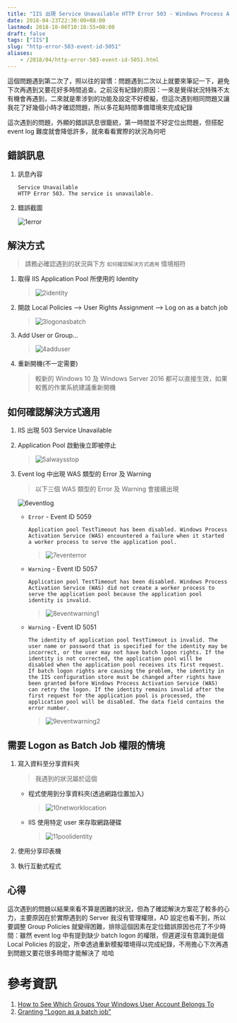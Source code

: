 ```yaml
---
title: "IIS 出現 Service Unavailable HTTP Error 503 - Windows Process Activation Service (WAS) Error"
date: 2018-04-23T22:30:00+08:00
lastmod: 2018-10-06T10:18:55+08:00
draft: false
tags: ["IIS"]
slug: "http-error-503-event-id-5051"
aliases:
    - /2018/04/http-error-503-event-id-5051.html
---
```

這個問題遇到第二次了，照以往的習慣：問題遇到二次以上就要來筆記一下，避免下次再遇到又要花好多時間追查。之前沒有紀錄的原因：一來是覺得狀況特殊不太有機會再遇到，二來就是牽涉到的功能及設定不好模擬，但這次遇到相同問題又讓我花了好幾個小時才確認問題，所以多花點時間準備環境來完成紀錄

這次遇到的問題，外顯的錯誤訊息很籠統，第一時間並不好定位出問題，但搭配 event log 難度就會降低許多，就來看看實際的狀況為何吧

## 錯誤訊息

1.  訊息內容

    ```text
    Service Unavailable
    HTTP Error 503. The service is unavailable.
    ```

2.  錯誤截圖

    ![1error](https://user-images.githubusercontent.com/3851540/39143392-620734f8-4760-11e8-9b56-e0aaa5939e0c.png)

## 解決方式

> 請務必確認遇到的狀況與下方 `如何確認解決方式適用` 情境相符

1.  取得 IIS Application Pool 所使用的 Identity

    > ![2identity](https://user-images.githubusercontent.com/3851540/39143393-622f7968-4760-11e8-8fd4-d8d4f41fa835.png)

2.  開啟 Local Policies --> User Rights Assignment --> Log on as a batch job

    > ![3logonasbatch](https://user-images.githubusercontent.com/3851540/39143394-62578bc4-4760-11e8-987c-09f46ae52aaf.png)

3.  Add User or Group...

    > ![4adduser](https://user-images.githubusercontent.com/3851540/39143395-62812ae2-4760-11e8-9b1d-8fd3cecec471.png)

4.  重新開機(不一定需要)

    > 較新的 Windows 10 及 Windows Server 2016 都可以直接生效，如果較舊的作業系統建議重新開機

## 如何確認解決方式適用

1.  IIS 出現 503 Service Unavailable

2.  Application Pool 啟動後立即被停止

    > ![5alwaysstop](https://user-images.githubusercontent.com/3851540/39143396-62aede7e-4760-11e8-92d0-6d3992cc6719.png)

3.  Event log 中出現 WAS 類型的 Error 及 Warning

    > 以下三個 WAS 類型的 Error 及 Warning 會接續出現

    ![6eventlog](https://user-images.githubusercontent.com/3851540/39143397-62dbd460-4760-11e8-9d2c-e53314ea1ec9.png)

    *   `Error` - Event ID 5059
        
        ```text
        Application pool TestTimeout has been disabled. Windows Process Activation Service (WAS) encountered a failure when it started a worker process to serve the application pool.
        ```

        > ![7eventerror](https://user-images.githubusercontent.com/3851540/39143398-6309cdfc-4760-11e8-84e0-91407e871335.png)

    *   `Warning` - Event ID 5057

        ```text
        Application pool TestTimeout has been disabled. Windows Process Activation Service (WAS) did not create a worker process to serve the application pool because the application pool identity is invalid.
        ```

        > ![8eventwarning1](https://user-images.githubusercontent.com/3851540/39143399-63353a5a-4760-11e8-8ce4-a1a3f9f87097.png)

    *   `Warning` - Event ID 5051

        ```text
        The identity of application pool TestTimeout is invalid. The user name or password that is specified for the identity may be incorrect, or the user may not have batch logon rights. If the identity is not corrected, the application pool will be disabled when the application pool receives its first request.  If batch logon rights are causing the problem, the identity in the IIS configuration store must be changed after rights have been granted before Windows Process Activation Service (WAS) can retry the logon. If the identity remains invalid after the first request for the application pool is processed, the application pool will be disabled. The data field contains the error number.
        ```

        > ![9eventwarning2](https://user-images.githubusercontent.com/3851540/39143401-636fe178-4760-11e8-8c80-486262dded71.png)

## 需要 Logon as Batch Job 權限的情境

1.  寫入資料至分享資料夾

    > 我遇到的狀況屬於這個

    *   程式使用到分享資料夾(透過網路位置加入)

        > ![10networklocation](https://user-images.githubusercontent.com/3851540/39143402-639c81f6-4760-11e8-86a1-2413b5104c40.png)

    *   IIS 使用特定 user 來存取網路硬碟

        > ![11poolidentity](https://user-images.githubusercontent.com/3851540/39143391-61c353dc-4760-11e8-97f2-e43b22b291dc.png)

2.  使用分享印表機

3.  執行互動式程式

## 心得

這次遇到的問題以結果來看不算是困難的狀況，但為了確認解決方案花了較多的心力，主要原因在於實際遇到的 Server 我沒有管理權限，AD 設定也看不到，所以要調整 Group Policies 就變得困難，排除這個因素在定位錯誤原因也花了不少時間：雖然 event log 中有提到缺少 batch logon 的權限，但遲遲沒有意識到是個 Local Policies 的設定，所幸透過重新模擬環境得以完成紀錄，不用擔心下次再遇到問題又要花很多時間才能解決了 哈哈

# 參考資訊

1.  [How to See Which Groups Your Windows User Account Belongs To](https://www.howtogeek.com/tips/how-to-see-which-group-your-windows-user-belongs-to/)
2.  [Granting "Logon as a batch job"](https://www.brooksnet.com/faq/granting-logon-as-batch-privilege)
